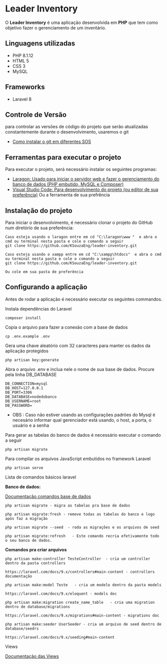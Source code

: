 # Leader Inventory


O **Leader Inventory** é uma aplicação desenvolvida em **PHP**  que tem como objetivo fazer o gerenciamento de um inventário.

## Linguagens utilizadas

- PHP 8.1.12
- HTML 5
- CSS 3
- MySQL

## Frameworks
- Laravel 8

## Controle de Versão
para controlar as versões de código do  projeto que serão atualizadas constantemente durante o desenvolvimento, usaremos o git
- [Como instalar o git em diferentes SOS](https://git-scm.com/book/en/v2/Getting-Started-Installing-Git)

## Ferramentas para executar o projeto

Para executar o projeto, será necessário instalar os seguintes programas:
- [Laragon: Usado para iniciar o servidor web e fazer o gerenciamento do banco de dados (PHP embutido, MySQL  e Composer)](https://laragon.org/download/index.html)
- [Visual Studio Code: Para desenvolvimento do projeto (ou editor de sua preferência)](https://code.visualstudio.com/download)
Ou a ferramenta de sua prefrência

## Instalação do projeto

Para iniciar o desenvolvimento, é necessário clonar o projeto do GitHub num diretório de sua preferência:
```shell
Caso esteja usando o laragon entre em cd "C:\laragon\www "  e abra o cmd ou terminal nesta pasta e cole o comando a seguir  
git clone https://github.com/KSouzaEng/leader-inventory.git

Caso esteja usando o xampp entre em cd "C:\xampp\htdocs"  e abra o cmd ou terminal nesta pasta e cole o comando a seguir
git clone https://github.com/KSouzaEng/leader-inventory.git

Ou cole em sua pasta de preferência
```

## Configurando a aplicação 

Antes de rodar a aplicação é necessário executar os seguintes commandos.

Instala dependências do Laravel
```shell
composer install
```
Copia o arquivo para fazer a conexão com a base de dados
```shell
cp .env.example .env
```

Gera uma chave aleatório com 32 caracteres para manter os dados da aplicação protegidos
```shell
php artisan key:generate
```
Abra o arquivo .env e inclua nele o nome de sua base de dados. Procure pela linha DB_DATABASE
```shell
DB_CONNECTION=mysql
DB_HOST=127.0.0.1
DB_PORT=3306
DB_DATABASE=nodedobanco
DB_USERNAME=root
DB_PASSWORD=
```
- OBS : Caso não estiver usando as configurações padrões do Mysql é necesário informar qual gerenciador está usando, o host, a porta, o usuário e a senha


Para gerar as tabelas do banco de dados é necessário executar o comando a seguir
```shell
php artisan migrate
```

Para compilar os arquivos JavaScript embutidos no framework Laravel
```shell
php artisan serve
```

Lista de comandos básicos laravel

**Banco de dados:**

[Documentação comandos base de dados](https://laravel.com/docs/9.x/migrations#main-content)


```
php artisan migrate - migra as tabelas pra base de dados
```
```
php artisan migrate:fresh - remove todas as tabelas do banco e logo após faz a migração
```
```
php artisan migrate --seed  - roda as migrações e os arquivos de seed
```
```
php artisan migrate:refresh   - Este comando recria efetivamente todo o seu banco de dados.
```
**Comandos pra criar arquivos**

```
php artisan make:controller TesteController  - cria um controller dentro da pasta controllers

https://laravel.com/docs/9.x/controllers#main-content - controllers documentação
```

```
php artisan make:model Teste   - cria um modelo dentro da pasta models

https://laravel.com/docs/9.x/eloquent - models doc
```

```
php artisan make:migration create_name_table   - cria uma migration dentro de database/migrations

https://laravel.com/docs/9.x/migrations#main-content - migrations doc
```


```
php artisan make:seeder UserSeeder - cria um arquivo de seed dentro de database/seedrs

https://laravel.com/docs/9.x/seeding#main-content
```
Views

[Documentação das Views](https://laravel.com/docs/9.x/views#main-content)
